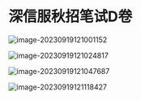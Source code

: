 # 深信服秋招笔试D卷

![image-20230919121001152](https://raw.githubusercontent.com/JasirVoriya/images-bed/master/image/image-20230919121001152.png)

![image-20230919121024817](https://raw.githubusercontent.com/JasirVoriya/images-bed/master/image/image-20230919121024817.png)

![image-20230919121047687](https://raw.githubusercontent.com/JasirVoriya/images-bed/master/image/image-20230919121047687.png)

![image-20230919121118427](https://raw.githubusercontent.com/JasirVoriya/images-bed/master/image/image-20230919121118427.png)

